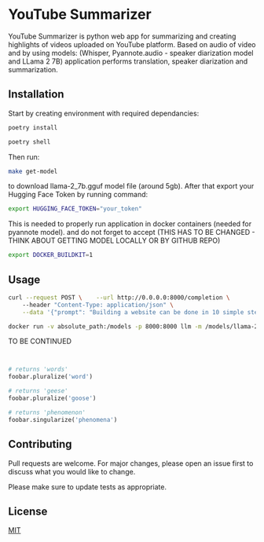 # YouTube Summarizer

YouTube Summarizer is python web app for summarizing and creating highlights of videos uploaded on YouTube platform. Based on audio of video and by using models: (Whisper, Pyannote.audio - speaker diarization model and LLama 2 7B) application performs translation, speaker diarization and summarization. 

## Installation

Start by creating environment with required dependancies:

```bash
poetry install
```
```bash
poetry shell
```

Then run:
```bash
make get-model
```
to download llama-2_7b.gguf model file (around 5gb).
After that export your Hugging Face Token by running command:
```bash
export HUGGING_FACE_TOKEN="your_token"
```
This is needed to properly run application in docker containers (needed for pyannote model).
and do not forget to accept (THIS HAS TO BE CHANGED - THINK ABOUT GETTING MODEL LOCALLY OR BY GITHUB REPO)

```bash
export DOCKER_BUILDKIT=1
```
## Usage

```bash
curl --request POST \    --url http://0.0.0.0:8000/completion \     
    --header "Content-Type: application/json" \
    --data '{"prompt": "Building a website can be done in 10 simple steps:","n_predict": 128}' 2>/dev/null | jq -C | less
```

```bash
docker run -v absolute_path:/models -p 8000:8000 llm -m /models/llama-2-7b-chat.Q5_K_M.gguf --port 8000 --host 0.0.0.0 -n 512
```

TO BE CONTINUED

```python


# returns 'words'
foobar.pluralize('word')

# returns 'geese'
foobar.pluralize('goose')

# returns 'phenomenon'
foobar.singularize('phenomena')
```

## Contributing

Pull requests are welcome. For major changes, please open an issue first
to discuss what you would like to change.

Please make sure to update tests as appropriate.

## License

[MIT](https://choosealicense.com/licenses/mit/)